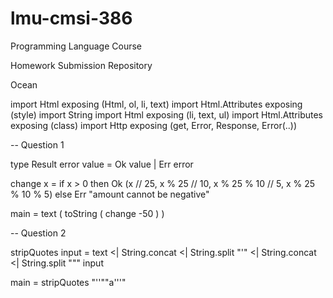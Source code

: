 # lmu-cmsi-386
Programming Language Course

Homework Submission Repository

Ocean


import Html exposing (Html, ol, li, text)
import Html.Attributes exposing (style)
import String
import Html exposing (li, text, ul)
import Html.Attributes exposing (class)
import Http exposing (get, Error, Response, Error(..))

-- Question 1

type Result error value = Ok value | Err error

change x =
  if x > 0 then Ok (x // 25, x % 25 // 10, x % 25 % 10 // 5, x % 25 % 10 % 5)
  else
    Err "amount cannot be negative"

main =
  text (
    toString
      ( change -50
      )
  )


-- Question 2

stripQuotes input =
  text <| String.concat <| String.split "'" <| String.concat <| String.split "\"" input



main = stripQuotes "''\"\"a'''"
